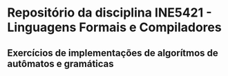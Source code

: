 # Repositório da disciplina INE5421 - Linguagens Formais e Compiladores

## Exercícios de implementações de algorítmos de autômatos e gramáticas
